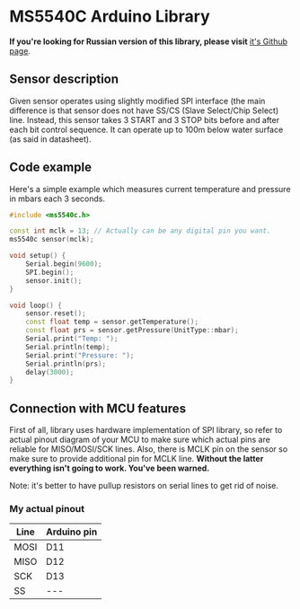 # MS5540C Arduino Library

**If you're looking for Russian version of this library, please visit** [it's Github page](https://github.com/militaryCoder/ms5540c-library-ru).

## Sensor description

Given sensor operates using slightly modified SPI interface (the main difference is that sensor does not
have SS/CS (Slave Select/Chip Select) line. Instead, this sensor takes 3 START and 3 STOP bits before and
after each bit control sequence.
It can operate up to 100m below water surface (as said in datasheet).

## Code example

Here's a simple example which measures current temperature
and pressure in mbars each 3 seconds.

```ino
#include <ms5540c.h>

const int mclk = 13; // Actually can be any digital pin you want.
ms5540c sensor(mclk);

void setup() {
    Serial.begin(9600);
    SPI.begin();
    sensor.init();
}

void loop() {
    sensor.reset();
    const float temp = sensor.getTemperature();
    const float prs = sensor.getPressure(UnitType::mbar);
    Serial.print("Temp: ");
    Serial.println(temp);
    Serial.print("Pressure: ");
    Serial.println(prs);
    delay(3000);
}
```

## Connection with MCU features

First of all, library uses hardware implementation of SPI library, so refer to actual pinout diagram of
your MCU to make sure which actual pins are reliable for MISO/MOSI/SCK lines.
Also, there is MCLK pin on the sensor so make sure to provide additional pin for MCLK line.
**Without the latter everything isn't going to work. You've been warned.**

Note: it's better to have pullup resistors on serial lines to get rid of noise.

### My actual pinout

| Line | Arduino pin |
|------|-------------|
| MOSI |     D11     |
| MISO |     D12     |
| SCK  |     D13     |
| SS   |     ---     |
